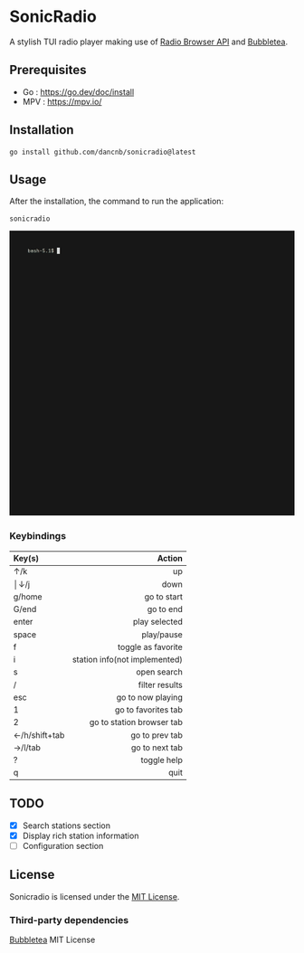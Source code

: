 # SonicRadio

A stylish TUI radio player making use of [Radio Browser API](https://www.radio-browser.info/) and [Bubbletea](https://github.com/charmbracelet/bubbletea).

## Prerequisites
* Go : https://go.dev/doc/install
* MPV  : https://mpv.io/

## Installation

    go install github.com/dancnb/sonicradio@latest

## Usage

After the installation, the command to run the application:

    sonicradio


![ Demo](demo.gif)

### Keybindings

| Key(s)          |                          Action |
|:----------------|--------------------------------:|
|↑/k              |                              up |
│↓/j              |                            down |
|g/home           |                     go to start |
|G/end            |                       go to end |
|enter            |                   play selected |
|space            |                      play/pause |
|f                |              toggle as favorite |
|i                |   station info(not implemented) |
|s                |                     open search |
|/                |                  filter results |
|esc              |               go to now playing |
|1                |             go to favorites tab |
|2                |       go to station browser tab |
|←/h/shift+tab    |                  go to prev tab |
|→/l/tab          |                  go to next tab |
|?                |                     toggle help |
|q                |                            quit |

## TODO

- [x] Search stations section
- [x] Display rich station information
- [ ] Configuration section

## License

Sonicradio is licensed under the [MIT License](LICENSE).

### Third-party dependencies

[Bubbletea](https://github.com/charmbracelet/bubbletea/blob/master/LICENSE) MIT License

